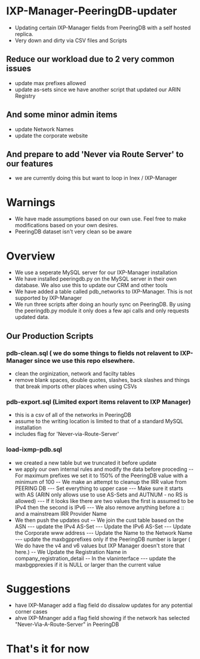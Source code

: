 # IXP-Manager-PeeringDB-updater
- Updating certain IXP-Manager fields from PeeringDB with a self hosted replica.
- Very down and dirty via CSV files and Scripts

## Reduce our workload due to 2 very common issues
- update max prefixes allowed
- update as-sets since we have another script that updated our ARIN Registry
## And some minor admin items
- update Network Names
- update the corporate website
## And prepare to add 'Never via Route Server' to our features
- we are currently doing this but want to loop in Inex / IXP-Manager

# Warnings
 - We have made assumptions based on our own use.   Feel free to make modifications based on your own desires.
 - PeeringDB dataset isn't very clean so be aware

# Overview
- We use a seperate MySQL server for our IXP-Manager installation
- We have installed peeringdb.py on the MySQL server in their own database.  We also use this to update our CRM and other tools
- We have added a table called pdb_networks to IXP-Manager.   This is not supported by IXP-Manager
- We run three scripts after doing an hourly sync on PeeringDB.  By using the peeringdb.py module it only does a few api calls and only requests updated data.
## Our Production Scripts
### pdb-clean.sql ( we do some things to fields not relavent to IXP-Manager since we use this repo elsewhere.
- clean the orginization, network and facilty tables
- remove blank spaces, double quotes, slashes, back slashes and things that break imports other places when using CSVs
### pdb-export.sql (Limited export items relavent to IXP Manager)
- this is a csv of all of the networks in PeeringDB
- assume to the writing location is limited to that of a standard MySQL installation
- includes flag for 'Never-via-Route-Server'
### load-ixmp-pdb.sql
- we created a new table but we truncated it before update
- we apply our own internal rules and modify the data before proceding
-- For maximum prefixes we set it to 150% of the PeeringDB value with a minimum of 100
-- We make an attempt to cleanup the IRR value from PEERING DB
--- Set everything to upper case
--- Make sure it starts with AS (ARIN only allows use to use AS-Sets and AUTNUM - no RS is allowed)
--- If it looks like there are two values the first is assumed to be IPv4 then the second is IPv6
--- We also remove anything before a :: and a mainstream IRR Provider Name
- We then push the updates out
-- We join the cust table based on the ASN
--- update the IPv4 AS-Set
--- Update the IPv6 AS-Set
--- Update the Corporate www address
--- Update the Name to the Network Name
--- update the maxbgpprefixes only if the PeeringDB number is larger  ( We do have the v4 and v6 values but IXP Manager doesn't store that here.)
-- We Update the Registration Name in company_registration_detail
-- In the vlaninterface
--- update the maxbgpprexies if it is NULL or larger than the current value

# Suggestions
- have IXP-Manager add a flag field do dissalow updates for any potential corner cases
- ahve IXP-Mnanger add a flag field showing if the network has selected "Never-Via-A-Route-Server" in PeeringDB


# That's it for now
